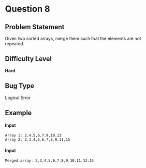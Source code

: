# Question 8

## Problem Statement

Given two sorted arrays, merge them such that the elements are not repeated.

## Difficulty Level 

<b>Hard</b>

## Bug Type 

Logical Error

## Example
        
#### Input

```
Array 1: 2,4,5,6,7,9,10,13        
Array 2: 2,3,4,5,6,7,8,9,11,15
```

#### Input

```
Merged array: 2,3,4,5,6,7,8,9,10,11,13,15
```
